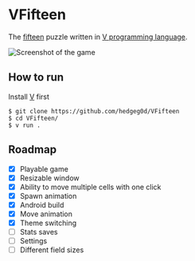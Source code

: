 # VFifteen
The [fifteen](https://en.wikipedia.org/wiki/15_puzzle) puzzle written in [V programming language](https://vlang.io).

![Screenshot of the game](https://i.imgur.com/exDFTf5.png)
 ## How to run
 Install [V](https://vlang.io/) first
 ```
$ git clone https://github.com/hedgeg0d/VFifteen
$ cd VFifteen/
$ v run . 
```

## Roadmap

 - [x] Playable game
 - [x] Resizable window
 - [x] Ability to move multiple cells with one click
 - [x] Spawn animation
 - [x] Android build
 - [x] Move animation
 - [x] Theme switching
 - [ ] Stats saves
 - [ ] Settings
 - [ ] Different field sizes
